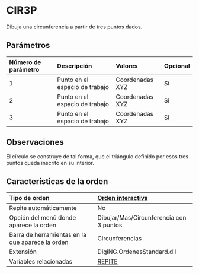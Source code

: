 # CIR3P

Dibuja una circunferencia a partir de tres puntos dados.

## Parámetros

| Número de parámetro | Descripción | Valores | Opcional |
| :--- | :--- | :--- | :--- |
| 1 | Punto en el espacio de trabajo | Coordenadas XYZ | Si |
| 2 | Punto en el espacio de trabajo | Coordenadas XYZ | Si |
| 3 | Punto en el espacio de trabajo | Coordenadas XYZ | Si |

## Observaciones

El círculo se construye de tal forma, que el triángulo definido por esos tres puntos queda inscrito en su interior.

## Características de la orden

| Tipo de orden | [Orden interactiva](cir3p.md) |
| :--- | :--- |
| Repite automáticamente | No |
| Opción del menú donde aparece la orden | Dibujar/Mas/Circunferencia con 3 puntos |
| Barra de herramientas en la que aparece la orden | Circunferencias |
| Extensión | DigiNG.OrdenesStandard.dll |
| Variables relacionadas | [REPITE](https://github.com/digi21/docs/tree/7fc627c885c16fb88afc7cc05a6df2a2f4a54563/digi3d-net/referencia/digi3d.net/ventana-de-dibujo/ordenes/c/REPITE.html) |

